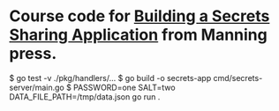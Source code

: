 # Course code for [Building a Secrets Sharing Application](https://www.manning.com/liveproject/build-a-secrets-sharing-web-application) from Manning press.

$ go test -v ./pkg/handlers/...
$ go build -o secrets-app cmd/secrets-server/main.go
$ PASSWORD=one SALT=two DATA_FILE_PATH=/tmp/data.json go run .
